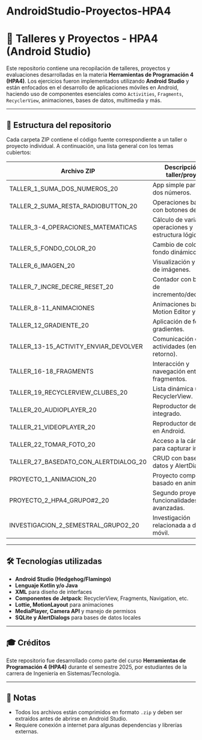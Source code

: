 # AndroidStudio-Proyectos-HPA4

# 📱 Talleres y Proyectos - HPA4 (Android Studio)

Este repositorio contiene una recopilación de talleres, proyectos y evaluaciones desarrolladas en la materia **Herramientas de Programación 4 (HPA4)**. Los ejercicios fueron implementados utilizando **Android Studio** y están enfocados en el desarrollo de aplicaciones móviles en Android, haciendo uso de componentes esenciales como `Activities`, `Fragments`, `RecyclerView`, animaciones, bases de datos, multimedia y más.

---

## 📂 Estructura del repositorio

Cada carpeta ZIP contiene el código fuente correspondiente a un taller o proyecto individual. A continuación, una lista general con los temas cubiertos:

| Archivo ZIP                                 | Descripción del taller/proyecto                         |
|--------------------------------------------|----------------------------------------------------------|
| TALLER_1_SUMA_DOS_NUMEROS_20               | App simple para sumar dos números.                      |
| TALLER_2_SUMA_RESTA_RADIOBUTTON_20         | Operaciones básicas con botones de opción.              |
| TALLER_3-4_OPERACIONES_MATEMATICAS         | Cálculo de varias operaciones y estructura lógica.      |
| TALLER_5_FONDO_COLOR_20                    | Cambio de color de fondo dinámico.                      |
| TALLER_6_IMAGEN_20                         | Visualización y gestión de imágenes.                    |
| TALLER_7_INCRE_DECRE_RESET_20              | Contador con botones de incremento/decremento.          |
| TALLER_8-11_ANIMACIONES                    | Animaciones básicas, Motion Editor y Lottie.            |
| TALLER_12_GRADIENTE_20                     | Aplicación de fondo con gradientes.                     |
| TALLER_13-15_ACTIVITY_ENVIAR_DEVOLVER      | Comunicación entre actividades (envío y retorno).       |
| TALLER_16-18_FRAGMENTS                     | Interacción y navegación entre fragmentos.              |
| TALLER_19_RECYCLERVIEW_CLUBES_20           | Lista dinámica usando RecyclerView.                     |
| TALLER_20_AUDIOPLAYER_20                   | Reproductor de audio integrado.                         |
| TALLER_21_VIDEOPLAYER_20                   | Reproductor de video en Android.                        |
| TALLER_22_TOMAR_FOTO_20                    | Acceso a la cámara para capturar imágenes.              |
| TALLER_27_BASEDATO_CON_ALERTDIALOG_20      | CRUD con base de datos y AlertDialog.                   |
| PROYECTO_1_ANIMACION_20                    | Proyecto completo basado en animaciones.                |
| PROYECTO_2_HPA4_GRUPO#2_20                 | Segundo proyecto con funcionalidades más avanzadas.     |
| INVESTIGACION_2_SEMESTRAL_GRUPO2_20        | Investigación relacionada a desarrollo móvil.           |

---

## 🛠 Tecnologías utilizadas

- **Android Studio (Hedgehog/Flamingo)**
- **Lenguaje Kotlin y/o Java**
- **XML** para diseño de interfaces
- **Componentes de Jetpack**: RecyclerView, Fragments, Navigation, etc.
- **Lottie, MotionLayout** para animaciones
- **MediaPlayer, Camera API** y manejo de permisos
- **SQLite y AlertDialogs** para bases de datos locales

---

## 🎓 Créditos

Este repositorio fue desarrollado como parte del curso **Herramientas de Programación 4 (HPA4)** durante el semestre 2025, por estudiantes de la carrera de Ingeniería en Sistemas/Tecnología.

---

## 📌 Notas

- Todos los archivos están comprimidos en formato `.zip` y deben ser extraídos antes de abrirse en Android Studio.
- Requiere conexión a internet para algunas dependencias y librerías externas.
